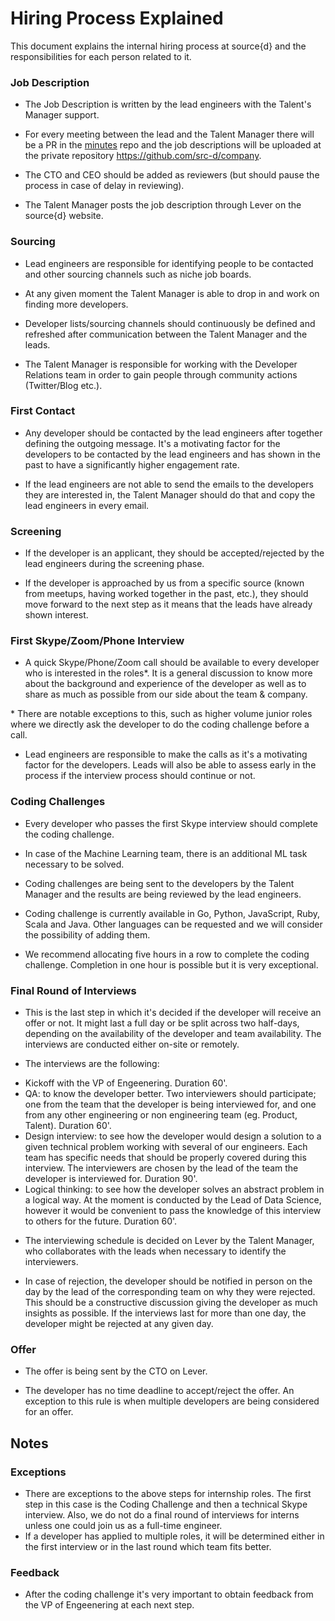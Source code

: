 # Hiring Process Explained

This document explains the internal hiring process at source{d} and the responsibilities for each person related to it.

### Job Description

- The Job Description is written by the lead engineers with the Talent's Manager support.

- For every meeting between the lead and the Talent Manager there will be a PR in the [minutes](https://github.com/src-d/minutes) repo and the job descriptions will be uploaded at the private repository https://github.com/src-d/company.

- The CTO and CEO should be added as reviewers (but should pause the process in case of delay in reviewing).

- The Talent Manager posts the job description through Lever on the source{d} website.

### Sourcing

- Lead engineers are responsible for identifying people to be contacted and other sourcing channels such as niche job boards.

- At any given moment the Talent Manager is able to drop in and work on finding more developers.

- Developer lists/sourcing channels should continuously be defined and refreshed after communication between the Talent Manager and the leads.

- The Talent Manager is responsible for working with the Developer Relations team in order to gain people through community actions (Twitter/Blog etc.).

### First Contact

- Any developer should be contacted by the lead engineers after together defining the outgoing message. It's a motivating factor for the developers to be contacted by the lead engineers and has shown in the past to have a significantly higher engagement rate.

- If the lead engineers are not able to send the emails to the developers they are interested in, the Talent Manager should do that and copy the lead engineers in every email.

### Screening

- If the developer is an applicant, they should be accepted/rejected by the lead engineers during the screening phase.

- If the developer is approached by us from a specific source (known from meetups, having worked together in the past,  etc.), they should move forward to the next step as it means that the leads have already shown interest.

### First Skype/Zoom/Phone Interview

- A quick Skype/Phone/Zoom call should be available to every developer who is interested in the roles*. It is a general discussion to know more about the background and experience of the developer as well as to share as much as possible from our side about the team & company.

\* There are notable exceptions to this, such as higher volume junior roles where we directly ask the developer to do the coding challenge before a call.

- Lead engineers are responsible to make the calls as it's a motivating factor for the developers. Leads will also be able to assess early in the process if the interview process should continue or not.

### Coding Challenges

- Every developer who passes the first Skype interview should complete the coding challenge.

- In case of the Machine Learning team, there is an additional ML task necessary to be solved.

- Coding challenges are being sent to the developers by the Talent Manager and the results are being reviewed by the lead engineers.

- Coding challenge is currently available in Go, Python, JavaScript, Ruby, Scala and Java. Other languages can be requested and we will consider the possibility of adding them.

- We recommend allocating five hours in a row to complete the coding challenge. Completion in one hour is possible but it is very exceptional.

### Final Round of Interviews
 
- This is the last step in which it's decided if the developer will receive an offer or not. It might last a full day or be split across two half-days, depending on the availability of the developer and team availability. The interviews are conducted either on-site or remotely.

- The interviews are the following:

* Kickoff with the VP of Engeenering. Duration 60'.
* QA: to know the developer better. Two interviewers should participate; one from the team that the developer is being interviewed for, and one from any other engineering or non engineering team (eg. Product, Talent). Duration 60'.
* Design interview: to see how the developer would design a solution to a given technical problem working with several of our engineers. Each team has specific needs that should be properly covered during this interview. The interviewers are chosen by the lead of the team the developer is interviewed for. Duration 90'.
* Logical thinking: to see how the developer solves an abstract problem in a logical way. At the moment is conducted by the Lead of Data Science, however it would be convenient to pass the knowledge of this interview to others for the future. Duration 60'.

- The interviewing schedule is decided on Lever by the Talent Manager, who collaborates with the leads when necessary to identify the interviewers.

- In case of rejection, the developer should be notified in person on the day by the lead of the corresponding team on why they were rejected. This should be a constructive discussion giving the developer as much insights as possible. If the interviews last for more than one day, the developer might be rejected at any given day.

### Offer

- The offer is being sent by the CTO on Lever.

- The developer has no time deadline to accept/reject the offer. An exception to this rule is when multiple developers are being considered for an offer.

## Notes

### Exceptions

- There are exceptions to the above steps for internship roles. The first step in this case is the Coding Challenge and then a technical Skype interview. Also, we do not do a final round of interviews for interns unless one could join us as a full-time engineer.
- If a developer has applied to multiple roles, it will be determined either in the first interview or in the last round which team fits better.
 
### Feedback

- After the coding challenge it's very important to obtain feedback from the VP of Engeenering at each next step.
